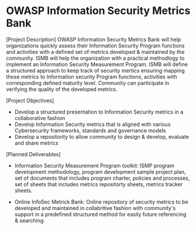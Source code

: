 OWASP Information Security Metrics Bank
==========================================

[Project Description]
OWASP Information Security Metrics Bank will help organizations quickly assess their Information Security Program functions and activities with a defined set of metrics developed & maintained by the community. ISMB will help the organization with a practical methodlogy to implement an Information Security Measurement Program. ISMB will define a structured approach to keep track of security mertics ensuring mapping these metrics to Information security Program functions, activities with corresponding defined maturity level. Community can participate in verifying the quality of the developed metrics.

[Project Objectives]
* Develop a structured presentation to Information Security metrics in a collaborative fashion
* Develop Information Security metrics that is aligned with various Cybersecurity frameworks, standards and governance models
* Develop a repositority to allow community to design & develop, evaluate and share metrics

[Planned Deliverables]
* Information Security Measurement Program toolkit: ISMP program development methodology, program development sample project plan, set of documents that includes program charter, policies and processes, set of sheets that includes metrics repositorty sheets, metrics tracker sheets.

* Online InfoSec Metrick Bank: Online repository of security metrics to be developed and maintained in collabritive fashion with community's support in a predefined structured method for easily future referencing & searching.


